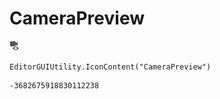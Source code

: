 # CameraPreview
![](/img/CameraPreview.png)

``` CSharp
EditorGUIUtility.IconContent("CameraPreview")
```
```
-3682675918830112238
```
